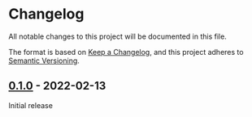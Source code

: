 # Changelog

All notable changes to this project will be documented in this file.

The format is based on [Keep a Changelog](https://keepachangelog.com/en/1.0.0/),
and this project adheres to [Semantic Versioning](https://semver.org/spec/v2.0.0.html).

## [0.1.0] - 2022-02-13

Initial release


[0.1.0]: https://github.com/BodenmillerGroup/spellmatch/releases/tag/v0.1.0
